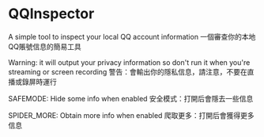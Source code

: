 # QQInspector
A simple tool to inspect your local QQ account information
一個審查你的本地QQ賬號信息的簡易工具

Warning: it will output your privacy information so don't run it when you're streaming or screen recording
警告：會輸出你的隱私信息，請注意，不要在直播或錄屏時運行

SAFEMODE: Hide some info when enabled
安全模式：打開后會隱去一些信息

SPIDER_MORE: Obtain more info when enabled
爬取更多：打開后會獲得更多信息
